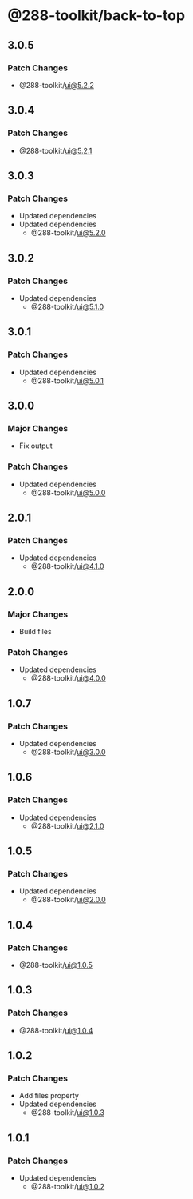 # @288-toolkit/back-to-top

## 3.0.5

### Patch Changes

- @288-toolkit/ui@5.2.2

## 3.0.4

### Patch Changes

- @288-toolkit/ui@5.2.1

## 3.0.3

### Patch Changes

- Updated dependencies
- Updated dependencies
  - @288-toolkit/ui@5.2.0

## 3.0.2

### Patch Changes

- Updated dependencies
  - @288-toolkit/ui@5.1.0

## 3.0.1

### Patch Changes

- Updated dependencies
  - @288-toolkit/ui@5.0.1

## 3.0.0

### Major Changes

- Fix output

### Patch Changes

- Updated dependencies
  - @288-toolkit/ui@5.0.0

## 2.0.1

### Patch Changes

- Updated dependencies
  - @288-toolkit/ui@4.1.0

## 2.0.0

### Major Changes

- Build files

### Patch Changes

- Updated dependencies
  - @288-toolkit/ui@4.0.0

## 1.0.7

### Patch Changes

- Updated dependencies
  - @288-toolkit/ui@3.0.0

## 1.0.6

### Patch Changes

- Updated dependencies
  - @288-toolkit/ui@2.1.0

## 1.0.5

### Patch Changes

- Updated dependencies
  - @288-toolkit/ui@2.0.0

## 1.0.4

### Patch Changes

- @288-toolkit/ui@1.0.5

## 1.0.3

### Patch Changes

- @288-toolkit/ui@1.0.4

## 1.0.2

### Patch Changes

- Add files property
- Updated dependencies
  - @288-toolkit/ui@1.0.3

## 1.0.1

### Patch Changes

- Updated dependencies
  - @288-toolkit/ui@1.0.2
